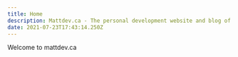 ```yaml
---
title: Home
description: Mattdev.ca - The personal development website and blog of Matt Anderson.
date: 2021-07-23T17:43:14.250Z
---
```

Welcome to mattdev.ca